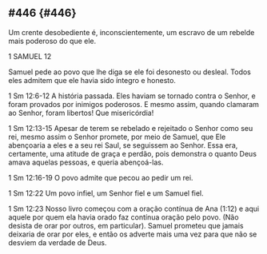 ## #446 {#446}

Um crente desobediente é, inconscientemente, um escravo de um rebelde mais poderoso do que ele.

1 SAMUEL 12

Samuel pede ao povo que lhe diga se ele foi desonesto ou desleal. Todos eles admitem que ele havia sido íntegro e honesto.

1 Sm 12:6-12 A história passada. Eles haviam se tornado contra o Senhor, e foram provados por inimigos poderosos. E mesmo assim, quando clamaram ao Senhor, foram libertos! Que misericórdia!

1 Sm 12:13-15 Apesar de terem se rebelado e rejeitado o Senhor como seu rei, mesmo assim o Senhor promete, por meio de Samuel, que Ele abençoaria a eles e a seu rei Saul, se seguissem ao Senhor. Essa era, certamente, uma atitude de graça e perdão, pois demonstra o quanto Deus amava aquelas pessoas, e queria abençoá-las.

1 Sm 12:16-19 O povo admite que pecou ao pedir um rei.

1 Sm 12:22 Um povo infiel, um Senhor fiel e um Samuel fiel.

1 Sm 12:23 Nosso livro começou com a oração contínua de Ana (1:12) e aqui aquele por quem ela havia orado faz contínua oração pelo povo. (Não desista de orar por outros, em particular). Samuel prometeu que jamais deixaria de orar por eles, e então os adverte mais uma vez para que não se desviem da verdade de Deus.